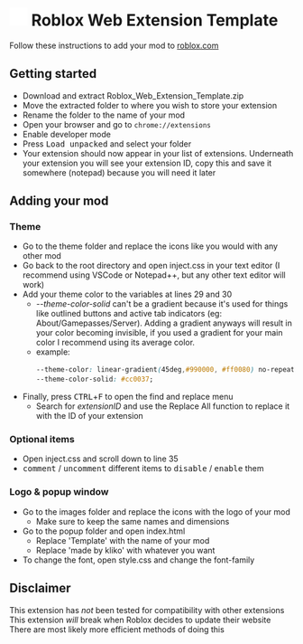 # <img src="images/icon-32.png"> Roblox Web Extension Template
Follow these instructions to add your mod to <a href="https://www.roblox.com">roblox.com</a>



## Getting started
- Download and extract Roblox_Web_Extension_Template.zip
- Move the extracted folder to where you wish to store your extension
- Rename the folder to the name of your mod
- Open your browser and go to `chrome://extensions`
- Enable developer mode
- Press <kbd>Load unpacked</kbd> and select your folder
- Your extension should now appear in your list of extensions. Underneath your extension you will see your extension ID, copy this and save it somewhere (notepad) because you will need it later



## Adding your mod
### Theme
- Go to the theme folder and replace the icons like you would with any other mod
- Go back to the root directory and open inject.css in your text editor (I recommend using VSCode or Notepad++, but any other text editor will work)
- Add your theme color to the variables at lines 29 and 30
  - <var>--theme-color-solid</var> can't be a gradient because it's used for things like outlined buttons and active tab indicators (eg: About/Gamepasses/Server).
    Adding a gradient anyways will result in your color becoming invisible,
    if you used a gradient for your main color I recommend using its average color.
  - example:
    ```css
    --theme-color: linear-gradient(45deg,#990000, #ff0080) no-repeat;
    --theme-color-solid: #cc0037;
    ```
- Finally, press <kbd>CTRL</kbd>+<kbd>F</kbd> to open the find and replace menu
  - Search for <var>extensionID</var> and use the Replace All function to replace it with the ID of your extension

### Optional items
- Open inject.css and scroll down to line 35
- <kbd>comment</kbd> / <kbd>uncomment</kbd> different items to <kbd>disable</kbd> / <kbd>enable</kbd>  them

### Logo & popup window
- Go to the images folder and replace the icons with the logo of your mod
  - Make sure to keep the same names and dimensions
- Go to the popup folder and open index.html
  - Replace 'Template' with the name of your mod
  - Replace 'made by kliko' with whatever you want
- To change the font, open style.css and change the font-family



## Disclaimer
This extension has *not* been tested for compatibility with other extensions
This extension *will* break when Roblox decides to update their website
There are most likely more efficient methods of doing this